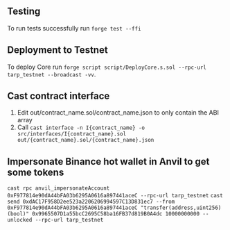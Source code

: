 ## Testing

To run tests successfully run `forge test --ffi`

## Deployment to Testnet

To deploy Core run `forge script script/DeployCore.s.sol --rpc-url tarp_testnet --broadcast -vv`.

## Cast contract interface

1. Edit out/contract_name.sol/contract_name.json to only contain the ABI array
2. Call `cast interface -n I{contract_name} -o src/interfaces/I{contract_name}.sol out/{contract_name}.sol/{contract_name}.json`

## Impersonate Binance hot wallet in Anvil to get some tokens

`cast rpc anvil_impersonateAccount 0xF977814e90dA44bFA03b6295A0616a897441aceC --rpc-url tarp_testnet`
`cast send 0xdAC17F958D2ee523a2206206994597C13D831ec7 --from 0xF977814e90dA44bFA03b6295A0616a897441aceC "transfer(address,uint256)(bool)" 0x9965507D1a55bcC2695C58ba16FB37d819B0A4dc 10000000000 --unlocked --rpc-url tarp_testnet`
